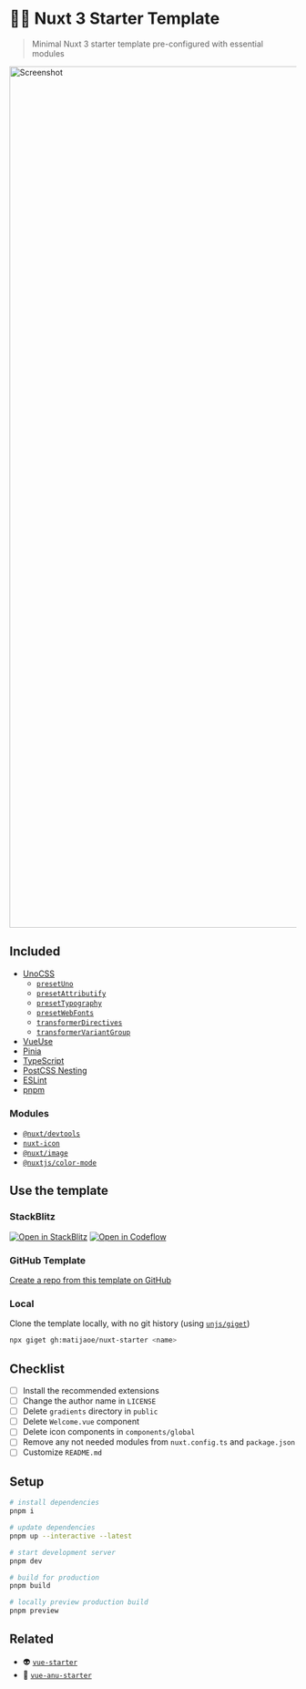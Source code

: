# 🧚🏻 Nuxt 3 Starter Template

> Minimal Nuxt 3 starter template pre-configured with essential modules

<a href="https://nuxt-starter-iota.vercel.app">
  <img width="1512" alt="Screenshot" src="https://user-images.githubusercontent.com/46557266/215290984-bbdf7179-05f9-424a-8ec2-febaffceda66.png">
</a>

## Included
- [UnoCSS](https://github.com/unocss/unocss)
  - [`presetUno`](https://github.com/unocss/unocss/tree/main/packages/preset-uno)
  - [`presetAttributify`](https://github.com/unocss/unocss/tree/main/packages/preset-attributify)
  - [`presetTypography`](https://github.com/unocss/unocss/tree/main/packages/preset-typography)
  - [`presetWebFonts`](https://github.com/unocss/unocss/tree/main/packages/preset-web-fonts)
  - [`transformerDirectives`](https://github.com/unocss/unocss/tree/main/packages/transformer-directives)
  - [`transformerVariantGroup`](https://github.com/unocss/unocss/tree/main/packages/transformer-variant-group)
- [VueUse](https://vueuse.org/)
- [Pinia](https://pinia.vuejs.org/)
- [TypeScript](https://www.typescriptlang.org/)
- [PostCSS Nesting](https://github.com/csstools/postcss-plugins/tree/main/plugins/postcss-nesting)
- [ESLint](https://github.com/antfu/eslint-config)
- [pnpm](https://pnpm.io/)

### Modules
- [`@nuxt/devtools`](https://nuxt.com/modules/devtools)
- [`nuxt-icon`](https://github.com/nuxt-modules/icon)
- [`@nuxt/image`](https://v1.image.nuxtjs.org/get-started)
- [`@nuxtjs/color-mode`](https://color-mode.nuxtjs.org/)

## Use the template

### StackBlitz

[![Open in StackBlitz](https://developer.stackblitz.com/img/open_in_stackblitz.svg)](https://stackblitz.com/github/matijaoe/nuxt-starter)
[![Open in Codeflow](https://developer.stackblitz.com/img/open_in_codeflow.svg)](https://pr.new/matijaoe/nuxt-starter)

### GitHub Template
[Create a repo from this template on GitHub](https://github.com/matijaoe/nuxt-starter/generate)

### Local
Clone the template locally, with no git history (using [`unjs/giget`](https://github.com/unjs/giget))

```bash
npx giget gh:matijaoe/nuxt-starter <name>
```

## Checklist

- [ ] Install the recommended extensions
- [ ] Change the author name in `LICENSE`
- [ ] Delete `gradients` directory in `public`
- [ ] Delete `Welcome.vue` component
- [ ] Delete icon components in `components/global`
- [ ] Remove any not needed modules from `nuxt.config.ts` and `package.json`
- [ ] Customize `README.md`

## Setup

```bash
# install dependencies
pnpm i

# update dependencies
pnpm up --interactive --latest

# start development server
pnpm dev

# build for production
pnpm build

# locally preview production build
pnpm preview
```

## Related

- 👽 [`vue-starter`](https://github.com/matijaoe/vue-starter)
- 🔮 [`vue-anu-starter`](https://github.com/matijaoe/vue-anu-starter)
